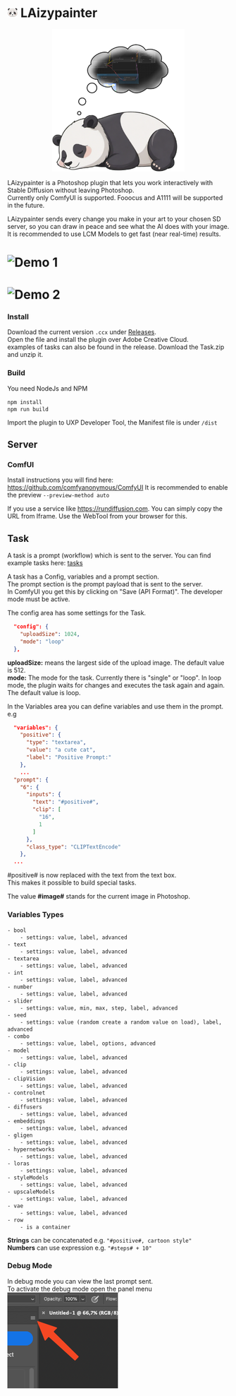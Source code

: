 # ![Logo](./plugin/icons/dark@1x.png) LAizypainter

<p align="center">
  <img src="./assets/logo_big.png" width="300"/>
</p>

LAizypainter is a Photoshop plugin that lets you work interactively with Stable Diffusion without leaving Photoshop. \
Currently only ComfyUI is supported. Fooocus and A1111 will be supported in the future.

LAizypainter sends every change you make in your art to your chosen SD server, so you can draw in peace and see what the AI does with your image. \
It is recommended to use LCM Models to get fast (near real-time) results.

# ![Demo 1](./assets/demo_1.gif)
# ![Demo 2](./assets/demo_2.gif)

### Install
Download the current version `.ccx` under [Releases](./releases). \
Open the file and install the plugin over Adobe Creative Cloud. \
examples of tasks can also be found in the release. Download the Task.zip and unzip it.

### Build

You need NodeJs and NPM

```
npm install
npm run build
```

Import the plugin to UXP Developer Tool, the Manifest file is under `/dist`

## Server

### ComfUI

Install instructions you will find here: https://github.com/comfyanonymous/ComfyUI
It is recommended to enable the preview `--preview-method auto`

If you use a service like https://rundiffusion.com. You can simply copy the URL from Iframe. Use the WebTool from your
browser for this.

## Task

A task is a prompt (workflow) which is sent to the server. You can find example tasks here: [tasks](plugin%2Ftasks)

A task has a Config, variables and a prompt section. \
The prompt section is the prompt payload that is sent to the server. \
In ComfyUI you get this by clicking on "Save (API Format)". The developer mode must be active.

The config area has some settings for the Task.

``` Json
  "config": {
    "uploadSize": 1024,
    "mode": "loop"
  },
```

**uploadSize:** means the largest side of the upload image. The default value is 512.\
**mode:** The mode for the task. Currently there is "single" or "loop". In loop mode, the plugin waits for changes and
executes the task again and again. The default value is loop.

In the Variables area you can define variables and use them in the prompt. e.g

``` Json
  "variables": {
    "positive": {
      "type": "textarea",
      "value": "a cute cat",
      "label": "Positive Prompt:"
    },
    ...
  "prompt": {
    "6": {
      "inputs": {
        "text": "#positive#",
        "clip": [
          "16",
          1
        ]
      },
      "class_type": "CLIPTextEncode"
    },
  ...
```

#positive# is now replaced with the text from the text box. \
This makes it possible to build special tasks.

The value **#image#** stands for the current image in Photoshop.

### Variables Types
```
- bool
    - settings: value, label, advanced
- text
    - settings: value, label, advanced
- textarea
    - settings: value, label, advanced
- int
    - settings: value, label, advanced
- number
    - settings: value, label, advanced
- slider
    - settings: value, min, max, step, label, advanced
- seed
    - settings: value (random create a random value on load), label, advanced
- combo
    - settings: value, label, options, advanced
- model
    - settings: value, label, advanced
- clip
    - settings: value, label, advanced
- clipVision
    - settings: value, label, advanced
- controlnet
    - settings: value, label, advanced
- diffusers
    - settings: value, label, advanced
- embeddings
    - settings: value, label, advanced
- gligen
    - settings: value, label, advanced
- hypernetworks
    - settings: value, label, advanced
- loras
    - settings: value, label, advanced
- styleModels
    - settings: value, label, advanced
- upscaleModels
    - settings: value, label, advanced
- vae
    - settings: value, label, advanced
- row
    - is a container
```
**Strings** can be concatenated e.g. `"#positive#, cartoon style"`\
**Numbers** can use expression e.g. `"#steps# + 10"`

### Debug Mode

In debug mode you can view the last prompt sent. \
To activate the debug mode open the panel menu \
![debugmode.png](assets%2Fdebugmode.png)